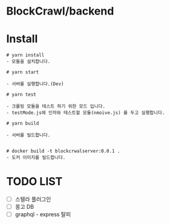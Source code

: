 # BlockCrawl/backend

# Install

```
# yarn install
- 모듈을 설치합니다.

# yarn start

- 서버를 실행합니다.(Dev)

# yarn test

- 크롤링 모듈을 테스트 하기 위한 모드 입니다.
- testMode.js에 인자와 테스트할 모듈(nmoive.js) 를 두고 실행합니다.

# yarn build

- 서버를 빌드합니다.


# docker build -t blockcrwalserver:0.0.1 .
- 도커 이미지를 빌드합니다.
```

# TODO LIST

- [ ] 스텔라 플러그인
- [ ] 몽고 DB
- [ ] graphql - express 탈피
